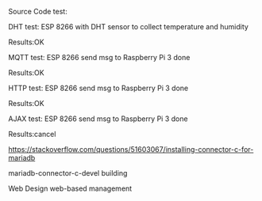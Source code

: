Source Code test:

DHT test:
ESP 8266 with DHT sensor to collect temperature and humidity

Results:OK


MQTT test:
ESP 8266 send msg to Raspberry Pi 3 done

Results:OK


HTTP test:
ESP 8266 send msg to Raspberry Pi 3 done

Results:OK

AJAX test:
ESP 8266 send msg to Raspberry Pi 3 done

Results:cancel

https://stackoverflow.com/questions/51603067/installing-connector-c-for-mariadb

mariadb-connector-c-devel building

Web Design
web-based management
